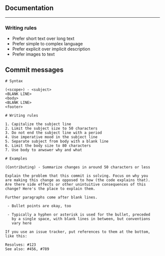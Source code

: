 ## Documentation

-------------------------------------------------------------------------------
### Writing rules

- Prefer short text over long text
- Prefer simple to complex language
- Prefer explicit over implicit description
- Prefer images to text

## Commit messages

```
# Syntax

(<scope>) - <subject>
<BLANK LINE>
<body>
<BLANK LINE>
<footer>

# Writing rules

1. Capitalize the subject line
2. Limit the subject size to 50 characters
3. Do not end the subject line with a period
4. Use imperative mood in the subject line
5. Separate subject from body with a blank line
6. Limit the body size to 80 characters
7. Use body to anwswer why and what

# Examples

(Contributing) - Summarize changes in around 50 characters or less

Explain the problem that this commit is solving. Focus on why you
are making this change as opposed to how (the code explains that).
Are there side effects or other unintuitive consequences of this
change? Here's the place to explain them.

Further paragraphs come after blank lines.

 - Bullet points are okay, too
 
 - Typically a hyphen or asterisk is used for the bullet, preceded
   by a single space, with blank lines in between, but conventions
   vary here

If you use an issue tracker, put references to them at the bottom,
like this:

Resolves: #123
See also: #456, #789
```


